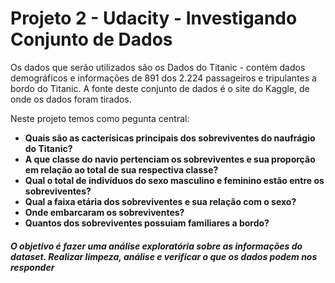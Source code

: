 # Projeto 2 - Udacity - Investigando Conjunto de Dados
Os dados que serão utilizados são os Dados do Titanic - contém dados demográficos e informações de 891 dos 2.224 passageiros e tripulantes a bordo do Titanic. A fonte deste conjunto de dados é o site do Kaggle, de onde os dados foram tirados.

Neste projeto temos como pegunta central:
* **Quais são as cacterísicas principais dos sobreviventes do naufrágio do Titanic?** 
* **A que classe do navio pertenciam os sobreviventes e sua proporção em relação ao total de sua respectiva classe?**
* **Qual o total de indivíduos do sexo masculino e feminino estão entre os sobreviventes?**
* **Qual a faixa etária dos sobreviventes e sua relação com o sexo?**
* **Onde embarcaram os sobreviventes?**
* **Quantos dos sobreviventes possuiam familiares a bordo?**

#### *O objetivo é fazer uma análise exploratória sobre as informações do dataset. Realizar limpeza, análise e verificar o que os dados podem nos responder*
